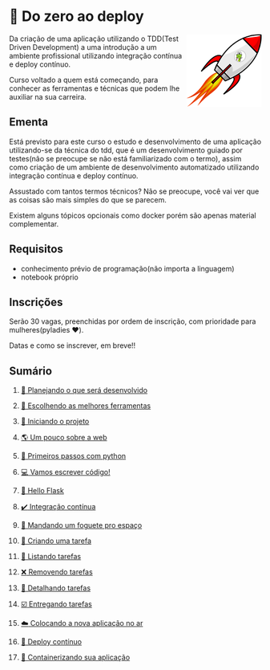 # :rocket: Do zero ao deploy

<p align="center">
  <img style="float: right;" src="/imgs/python_rocket.png" alt="cobra em um foguete"/>
</p>

Da criação de uma aplicação utilizando o TDD(Test Driven Development) a uma introdução a um ambiente profissional utilizando integração contínua e deploy contínuo.

Curso voltado a quem está começando, para conhecer as ferramentas e técnicas que podem lhe auxiliar na sua carreira.

## Ementa

Está previsto para este curso o estudo e desenvolvimento de uma aplicação utilizando-se da técnica do tdd, que é um desenvolvimento guiado por testes(não se preocupe se não está familiarizado com o termo), assim como criação de um ambiente de desenvolvimento automatizado utilizando integração contínua e deploy contínuo.

Assustado com tantos termos técnicos? Não se preocupe, você vai ver que as coisas são mais simples do que se parecem.

Existem alguns tópicos opcionais como docker porém são apenas material complementar.

## Requisitos

- conhecimento prévio de programação(não importa a linguagem)
- notebook próprio

## Inscrições

Serão 30 vagas, preenchidas por ordem de inscrição, com prioridade para mulheres(pyladies :hearts:).

Datas e como se inscrever, em breve!!

## Sumário

1. [:thought_balloon: Planejando o que será desenvolvido](planejando.md)

1. [:hammer: Escolhendo as melhores ferramentas](ferramentas.md)

1. [:book: Iniciando o projeto](projeto.md)

1. [:earth_americas: Um pouco sobre a web](web.md)

1. [:snake: Primeiros passos com python](python.md)

1. [:computer: Vamos escrever código!](codigo.md)

1. [:dog: Hello Flask](hello_flask.md)

1. [:heavy_check_mark: Integração contínua](integracao.md)

1. [:rocket: Mandando um foguete pro espaço](deploy.md)

1. [:memo: Criando uma tarefa](criar.md)

1. [:book: Listando tarefas](listar.md)

1. [:x: Removendo tarefas](remover.md)

1. [:scroll: Detalhando tarefas](detalhar.md)

1. [:ballot_box_with_check: Entregando tarefas](entregar.md)

1. [:cloud: Colocando a nova aplicação no ar](noar.md)

1. [:rainbow: Deploy contínuo](cd.md)

1. [:whale: Containerizando sua aplicação](docker.md)

